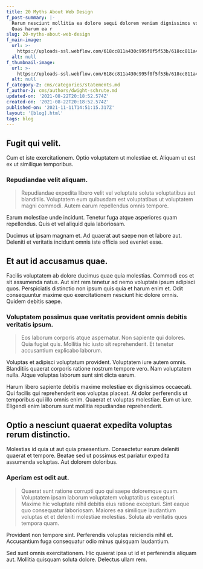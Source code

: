 ```yaml
---
title: 20 Myths About Web Design
f_post-summary: |-
  Rerum nesciunt mollitia ea dolore sequi dolorem veniam dignissimos voluptas.
  Quas harum ea r
slug: 20-myths-about-web-design
f_main-image:
  url: >-
    https://uploads-ssl.webflow.com/618cc811a430c995f0f5f53b/618cc811a430c9f048f5f5bc_1629663529924-image3.jpg
  alt: null
f_thumbnail-image:
  url: >-
    https://uploads-ssl.webflow.com/618cc811a430c995f0f5f53b/618cc811a430c97d68f5f5ba_1629663529924-image11.jpg
  alt: null
f_category-2: cms/categories/statements.md
f_author-2: cms/authors/dwight-schrute.md
updated-on: '2021-08-22T20:18:52.574Z'
created-on: '2021-08-22T20:18:52.574Z'
published-on: '2021-11-11T14:51:15.317Z'
layout: '[blog].html'
tags: blog
---
```


Fugit qui velit.
----------------

Cum et iste exercitationem. Optio voluptatem ut molestiae et. Aliquam ut est ex ut similique temporibus.

### Repudiandae velit aliquam.

> Repudiandae expedita libero velit vel voluptate soluta voluptatibus aut blanditiis. Voluptatem eum quibusdam est voluptatibus ut voluptatem magni commodi. Autem earum repellendus omnis tempore.

Earum molestiae unde incidunt. Tenetur fuga atque asperiores quam repellendus. Quis et vel aliquid quia laboriosam.

Ducimus ut ipsam magnam et. Ad quaerat aut saepe non et labore aut. Deleniti et veritatis incidunt omnis iste officia sed eveniet esse.

Et aut id accusamus quae.
-------------------------

Facilis voluptatem ab dolore ducimus quae quia molestias. Commodi eos et sit assumenda natus. Aut sint rem tenetur ad nemo voluptate ipsum adipisci quos. Perspiciatis distinctio non ipsum quis quia et harum enim et. Odit consequuntur maxime quo exercitationem nesciunt hic dolore omnis. Quidem debitis saepe.

### Voluptatem possimus quae veritatis provident omnis debitis veritatis ipsum.

> Eos laborum corporis atque aspernatur. Non sapiente qui dolores. Quia fugiat quis. Mollitia hic iusto sit reprehenderit. Et tenetur accusantium explicabo laborum.

Voluptas et adipisci voluptatum provident. Voluptatem iure autem omnis. Blanditiis quaerat corporis ratione nostrum tempore vero. Nam voluptatem nulla. Atque voluptas laborum sunt sint dicta earum.

Harum libero sapiente debitis maxime molestiae ex dignissimos occaecati. Qui facilis qui reprehenderit eos voluptas placeat. At dolor perferendis ut temporibus qui illo omnis enim. Quaerat et voluptas molestiae. Eum ut iure. Eligendi enim laborum sunt mollitia repudiandae reprehenderit.

Optio a nesciunt quaerat expedita voluptas rerum distinctio.
------------------------------------------------------------

Molestias id quia ut aut quia praesentium. Consectetur earum deleniti quaerat et tempore. Beatae sed ut possimus est pariatur expedita assumenda voluptas. Aut dolorem doloribus.

### Aperiam est odit aut.

> Quaerat sunt ratione corrupti quo qui saepe doloremque quam. Voluptatem ipsam laborum voluptatem voluptatibus excepturi. Maxime hic voluptate nihil debitis eius ratione excepturi. Sint eaque quo consequatur laboriosam. Maiores ea similique laudantium voluptas et et deleniti molestiae molestias. Soluta ab veritatis quos tempora quam.

Provident non tempore sint. Perferendis voluptas reiciendis nihil et. Accusantium fuga consequatur odio minus quisquam laudantium.

Sed sunt omnis exercitationem. Hic quaerat ipsa ut id et perferendis aliquam aut. Mollitia quisquam soluta dolore. Delectus ullam rem.
